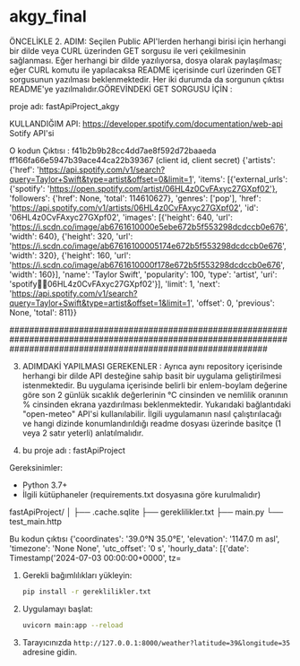 # akgy_final

ÖNCELİKLE 2. ADIM: Seçilen Public API'lerden herhangi birisi için herhangi bir dilde veya CURL üzerinden GET sorgusu ile veri çekilmesinin sağlanması. Eğer herhangi bir dilde yazılıyorsa, dosya olarak paylaşılması; eğer CURL komutu ile yapılacaksa README içerisinde curl üzerinden GET sorgusunun yazılması beklenmektedir. Her iki durumda da sorgunun çıktısı README'ye yazılmalıdır.GÖREVİNDEKİ GET SORGUSU İÇİN :

proje adı: fastApiProject_akgy

KULLANDIĞIM API: https://developer.spotify.com/documentation/web-api  
Sotify API'si 

O kodun Çıktısı : f41b2b9b28cc4dd7ae8f592d72baaeda ff166fa66e5947b39ace44ca22b39367 (client id, client secret)
{'artists': {'href': 'https://api.spotify.com/v1/search?query=Taylor+Swift&type=artist&offset=0&limit=1', 'items': [{'external_urls': {'spotify': 'https://open.spotify.com/artist/06HL4z0CvFAxyc27GXpf02'}, 'followers': {'href': None, 'total': 114610627}, 'genres': ['pop'], 'href': 'https://api.spotify.com/v1/artists/06HL4z0CvFAxyc27GXpf02', 'id': '06HL4z0CvFAxyc27GXpf02', 'images': [{'height': 640, 'url': 'https://i.scdn.co/image/ab6761610000e5ebe672b5f553298dcdccb0e676', 'width': 640}, {'height': 320, 'url': 'https://i.scdn.co/image/ab67616100005174e672b5f553298dcdccb0e676', 'width': 320}, {'height': 160, 'url': 'https://i.scdn.co/image/ab6761610000f178e672b5f553298dcdccb0e676', 'width': 160}], 'name': 'Taylor Swift', 'popularity': 100, 'type': 'artist', 'uri': 'spotify:artist:06HL4z0CvFAxyc27GXpf02'}], 'limit': 1, 'next': 'https://api.spotify.com/v1/search?query=Taylor+Swift&type=artist&offset=1&limit=1', 'offset': 0, 'previous': None, 'total': 811}}


####################################################################################################################################################################




3. ADIMDAKİ YAPILMASI GEREKENLER : Ayrıca aynı repository içerisinde herhangi bir dilde API desteğine sahip basit bir uygulama geliştirilmesi istenmektedir. Bu uygulama içerisinde belirli bir enlem-boylam değerine göre son 2 günlük sıcaklık değerlerinin °C cinsinden ve nemlilik oranının % cinsinden ekrana yazdırılması beklenmektedir. Yukarıdaki bağlantıdaki "open-meteo" API'si kullanılabilir. İlgili uygulamanın nasıl çalıştırılacağı ve hangi dizinde konumlandırıldığı readme dosyası üzerinde basitçe (1 veya 2 satır yeterli) anlatılmalıdır.

4. bu proje adı : fastApiProject

Gereksinimler: 

- Python 3.7+
- İlgili kütüphaneler (requirements.txt dosyasına göre kurulmalıdır)

fastApiProject/
│
├── .cache.sqlite
├── gereklilikler.txt
├── main.py
└── test_main.http


Bu kodun çıktısı
{'coordinates': '39.0°N 35.0°E', 'elevation': '1147.0 m asl', 'timezone': 'None None', 'utc_offset': '0 s', 'hourly_data': [{'date': Timestamp('2024-07-03 00:00:00+0000', tz= 

1. Gerekli bağımlılıkları yükleyin:
    ```bash
    pip install -r gereklilikler.txt
    ```

2. Uygulamayı başlat:
    ```bash
    uvicorn main:app --reload
    ```

3. Tarayıcınızda `http://127.0.0.1:8000/weather?latitude=39&longitude=35` adresine gidin.



